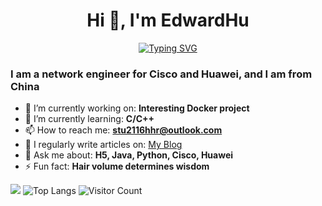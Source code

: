<h1 align="center">Hi 👋, I'm EdwardHu</h1>

<div align="center">
  <a href="https://git.io/typing-svg"><img src="https://readme-typing-svg.demolab.com?font=Fira+Code&pause=1000&width=435&lines=Welcome+to+my+Github+profile+page!" alt="Typing SVG" /></a>
</div>

<h3>I am a network engineer for Cisco and Huawei, and I am from China</h3>

- 🔭 I’m currently working on: **Interesting Docker project**
- 🌱 I’m currently learning: **C/C++**
- 📫 How to reach me: **stu2116hhr@outlook.com**
- 📝 I regularly write articles on: [My Blog](https://www.edwardhu.run)
- 💬 Ask me about: **H5, Java, Python, Cisco, Huawei**
- ⚡ Fun fact: **Hair volume determines wisdom**
<!-- 
- 👯 I’m looking to collaborate on ... 
- 🤔 I’m looking for help with ... 
- 😄 Pronouns: ...
-->

![](https://github-readme-stats.vercel.app/api?username=stu2116Edward&show_icons=true&theme=transparent)
![Top Langs](https://github-readme-stats.vercel.app/api/top-langs/?username=stu2116Edward&layout=compact&theme=tokyonight)
![Visitor Count](https://profile-counter.glitch.me/stu2116Edward/count.svg)
